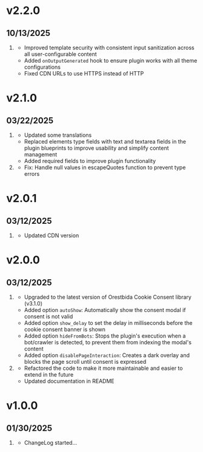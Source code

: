 # v2.2.0
## 10/13/2025

1. [](#improved)
    * Improved template security with consistent input sanitization across all user-configurable content
    * Added `onOutputGenerated` hook to ensure plugin works with all theme configurations
    * Fixed CDN URLs to use HTTPS instead of HTTP

# v2.1.0
##  03/22/2025

1. [](#improved)
    * Updated some translations
    * Replaced elements type fields with text and textarea fields in the plugin blueprints to improve usability and simplify content management
    * Added required fields to improve plugin functionality
2. [](#bugfix)
    * Fix: Handle null values in escapeQuotes function to prevent type errors

# v2.0.1
##  03/12/2025

1. [](#improved)
    * Updated CDN version

# v2.0.0
##  03/12/2025

1. [](#new)
    * Upgraded to the latest version of Orestbida Cookie Consent library (v3.1.0)
    * Added option `autoShow`: Automatically show the consent modal if consent is not valid
    * Added option `show_delay` to set the delay in milliseconds before the cookie consent banner is shown
    * Added option `hideFromBots`: Stops the plugin's execution when a bot/crawler is detected, to prevent them from indexing the modal's content
    * Added option `disablePageInteraction`: Creates a dark overlay and blocks the page scroll until consent is expressed
2. [](#improved)
    * Refactored the code to make it more maintainable and easier to extend in the future
    * Updated documentation in README

# v1.0.0
##  01/30/2025

1. [](#new)
    * ChangeLog started...
